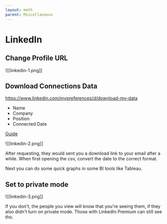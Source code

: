```yaml
---
layout: meth
parent: Miscellaneous
---
```


# LinkedIn

## Change Profile URL

![[linkedin-1.png]]

## Download Connections Data

<https://www.linkedin.com/mypreferences/d/download-my-data>

- Name
- Company
- Position
- Connected Date

[Guide](https://www.linkedin.com/pulse/how-analyze-your-linkedin-connections-growth-vaibhav-jain/)

![[linkedin-2.png]]

After requesting, they would sent you a download link to your email after a while. When first opening the csv, convert the date to the correct format.

Next you can do some quick graphs in some BI tools like Tableau.

## Set to private mode

![[linkedin-3.png]]

If you don't, the people you view will know that you're seeing them, if they also didn't turn on private mode. Those with LinkedIn Premium can still see tho.

